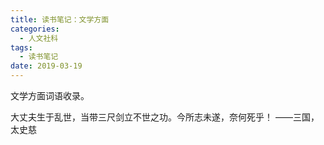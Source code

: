 ```yaml
---
title: 读书笔记：文学方面
categories:
  - 人文社科
tags:
  - 读书笔记
date: 2019-03-19
---
```


文学方面词语收录。  
<!-- more -->

大丈夫生于乱世，当带三尺剑立不世之功。今所志未遂，奈何死乎！
——三国，太史慈
